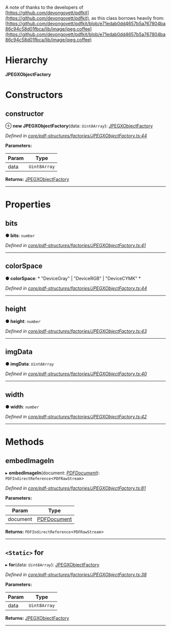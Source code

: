 

A note of thanks to the developers of [https://github.com/devongovett/pdfkit](https://github.com/devongovett/pdfkit), as this class borrows heavily from: [https://github.com/devongovett/pdfkit/blob/e71edab0dd4657b5a767804ba86c94c58d01fbca/lib/image/jpeg.coffee](https://github.com/devongovett/pdfkit/blob/e71edab0dd4657b5a767804ba86c94c58d01fbca/lib/image/jpeg.coffee)

# Hierarchy

**JPEGXObjectFactory**

# Constructors

<a id="constructor"></a>

##  constructor

⊕ **new JPEGXObjectFactory**(data: *`Uint8Array`*): [JPEGXObjectFactory](_core_pdf_structures_factories_jpegxobjectfactory_.jpegxobjectfactory.md)

*Defined in [core/pdf-structures/factories/JPEGXObjectFactory.ts:44](https://github.com/Hopding/pdf-lib/blob/20e93f6/src/core/pdf-structures/factories/JPEGXObjectFactory.ts#L44)*

**Parameters:**

| Param | Type |
| ------ | ------ |
| data | `Uint8Array` |

**Returns:** [JPEGXObjectFactory](_core_pdf_structures_factories_jpegxobjectfactory_.jpegxobjectfactory.md)

___

# Properties

<a id="bits"></a>

##  bits

**● bits**: *`number`*

*Defined in [core/pdf-structures/factories/JPEGXObjectFactory.ts:41](https://github.com/Hopding/pdf-lib/blob/20e93f6/src/core/pdf-structures/factories/JPEGXObjectFactory.ts#L41)*

___
<a id="colorspace"></a>

##  colorSpace

**● colorSpace**: * "DeviceGray" &#124; "DeviceRGB" &#124; "DeviceCYMK"
*

*Defined in [core/pdf-structures/factories/JPEGXObjectFactory.ts:44](https://github.com/Hopding/pdf-lib/blob/20e93f6/src/core/pdf-structures/factories/JPEGXObjectFactory.ts#L44)*

___
<a id="height"></a>

##  height

**● height**: *`number`*

*Defined in [core/pdf-structures/factories/JPEGXObjectFactory.ts:43](https://github.com/Hopding/pdf-lib/blob/20e93f6/src/core/pdf-structures/factories/JPEGXObjectFactory.ts#L43)*

___
<a id="imgdata"></a>

##  imgData

**● imgData**: *`Uint8Array`*

*Defined in [core/pdf-structures/factories/JPEGXObjectFactory.ts:40](https://github.com/Hopding/pdf-lib/blob/20e93f6/src/core/pdf-structures/factories/JPEGXObjectFactory.ts#L40)*

___
<a id="width"></a>

##  width

**● width**: *`number`*

*Defined in [core/pdf-structures/factories/JPEGXObjectFactory.ts:42](https://github.com/Hopding/pdf-lib/blob/20e93f6/src/core/pdf-structures/factories/JPEGXObjectFactory.ts#L42)*

___

# Methods

<a id="embedimagein"></a>

##  embedImageIn

▸ **embedImageIn**(document: *[PDFDocument](_core_pdf_document_pdfdocument_.pdfdocument.md)*): `PDFIndirectReference`<`PDFRawStream`>

*Defined in [core/pdf-structures/factories/JPEGXObjectFactory.ts:81](https://github.com/Hopding/pdf-lib/blob/20e93f6/src/core/pdf-structures/factories/JPEGXObjectFactory.ts#L81)*

**Parameters:**

| Param | Type |
| ------ | ------ |
| document | [PDFDocument](_core_pdf_document_pdfdocument_.pdfdocument.md) |

**Returns:** `PDFIndirectReference`<`PDFRawStream`>

___
<a id="for"></a>

## `<Static>` for

▸ **for**(data: *`Uint8Array`*): [JPEGXObjectFactory](_core_pdf_structures_factories_jpegxobjectfactory_.jpegxobjectfactory.md)

*Defined in [core/pdf-structures/factories/JPEGXObjectFactory.ts:38](https://github.com/Hopding/pdf-lib/blob/20e93f6/src/core/pdf-structures/factories/JPEGXObjectFactory.ts#L38)*

**Parameters:**

| Param | Type |
| ------ | ------ |
| data | `Uint8Array` |

**Returns:** [JPEGXObjectFactory](_core_pdf_structures_factories_jpegxobjectfactory_.jpegxobjectfactory.md)

___

